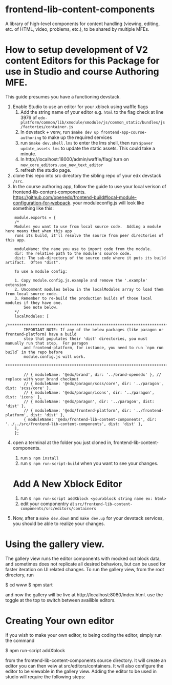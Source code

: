 # frontend-lib-content-components
A library of high-level components for content handling (viewing, editing, etc. of HTML, video, problems, etc.), to be shared by multiple MFEs.

# How to setup development of V2 content Editors for this Package for use in Studio and course Authoring MFE.

This guide presumes you have a functioning devstack.

1. Enable Studio to use an editor for your xblock using waffle flags
    1. Add the string name of your editor e.g. `html` to the flag check at line 3976 of `edx-platform/common/lib/xmodule/xmodule/js/common_static/bundles/js/factories/container.js`
    2. In devstack + venv, run `$make dev up frontend-app-course-authoring` to make up the required services
    3. run `$make dev.shell.lms` to enter the lms shell, then run `$paver update_assets lms` to update the static assets. This could take a minute.
    4. In http://localhost:18000/admin/waffle/flag/ turn on `new_core_editors.use_new_text_editor`
    5. refresh the studio page.
2. clone this repo into src directory the sibling repo of your edx devstack `/src`.
3. In the course authoring app, follow the guide to use your local verison of frontend-lib-content-components.  https://github.com/openedx/frontend-build#local-module-configuration-for-webpack. your moduleconfig.js will look like something like this:

```
    module.exports = {
    /*
    Modules you want to use from local source code.  Adding a module here means that when this app
    runs its build, it'll resolve the source from peer directories of this app.

    moduleName: the name you use to import code from the module.
    dir: The relative path to the module's source code.
    dist: The sub-directory of the source code where it puts its build artifact.  Often "dist".

    To use a module config:

    1. Copy module.config.js.example and remove the '.example' extension
    2. Uncomment modules below in the localModules array to load them from local source code.
    3. Remember to re-build the production builds of those local modules if they have one.
        See note below.
    */
    localModules: [
        /*********************************************************************************************
        IMPORTANT NOTE: If any of the below packages (like paragon or frontend-platform) have a build
        step that populates their 'dist' directories, you must manually run that step.  For paragon
        and frontend-platform, for instance, you need to run `npm run build` in the repo before
        module.config.js will work.
        **********************************************************************************************/

        // { moduleName: '@edx/brand', dir: '../brand-openedx' }, // replace with your brand checkout
        // { moduleName: '@edx/paragon/scss/core', dir: '../paragon', dist: 'scss/core' },
        // { moduleName: '@edx/paragon/icons', dir: '../paragon', dist: 'icons' },
        // { moduleName: '@edx/paragon', dir: '../paragon', dist: 'dist' },
        // { moduleName: '@edx/frontend-platform', dir: '../frontend-platform', dist: 'dist' },
        { moduleName: '@edx/frontend-lib-content-components', dir: '../../src/frontend-lib-content-components', dist: 'dist' },
    ],
    };

```

4. open a terminal at the folder you just cloned in, frontend-lib-content-components.
    1. run `$ npm install`
    2. run `$ npm run-script-build` when you want to see your changes.

    # Add A New Xblock Editor
    1. run `$ npm run-script addXblock <yourxblock string name ex: html>`
    2. edit your componentry at `src/frontend-lib-content-components/src/editors/containers`

5. Now, after a `make dev.down` and `make dev.up` for your devstack services, you should be able to realize your changes.

# Using the gallery view.
The gallery view runs the editor components with mocked out block data, and sometimes does not replicate all desired behaviors, but can be used for faster iteration on UI related changes. To run the gallery view, from the root directory, run

$ cd www
$ npm start

and now the gallery will be live at http://localhost:8080/index.html. use the toggle at the top to switch between availible editors.

# Creating Your own editor
If you wish to make your own editor, to being coding the editor, simply run the command

$ npm run-script addXblock <name of xblock>

from the frontend-lib-content-components source directory. It will create an editor you can then veiw at src/editors/containers. It will also configure the editor to be viewable in the gallery view. Adding the editor to be used in studio will require the following steps:

